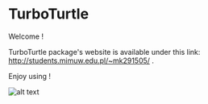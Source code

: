 TurboTurtle
=========


Welcome !

TurboTurtle package's website is available under this link: http://students.mimuw.edu.pl/~mk291505/ .

Enjoy using !

 
![alt text](https://github.com/andromeda14/TurboTurtle/blob/master/img/turtle2.png "TurboTurtle")
